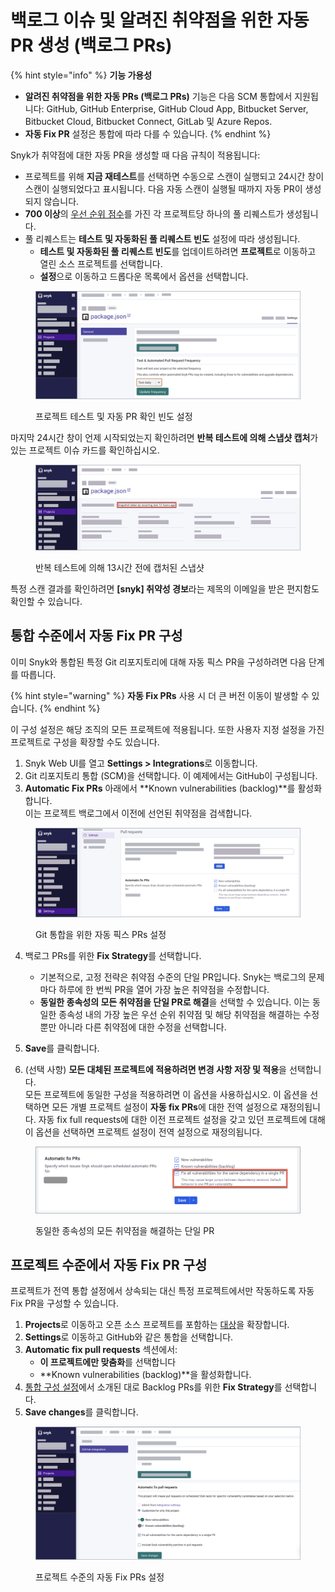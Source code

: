 # 백로그 이슈 및 알려진 취약점을 위한 자동 PR 생성 (백로그 PRs)

{% hint style="info" %}
**기능 가용성**

- **알려진 취약점을 위한 자동 PRs (백로그 PRs)** 기능은 다음 SCM 통합에서 지원됩니다: GitHub, GitHub Enterprise, GitHub Cloud App, Bitbucket Server, Bitbucket Cloud, Bitbucket Connect, GitLab 및 Azure Repos.
- **자동 Fix PR** 설정은 통합에 따라 다를 수 있습니다.
{% endhint %}

Snyk가 취약점에 대한 자동 PR을 생성할 때 다음 규칙이 적용됩니다:

- 프로젝트를 위해 **지금 재테스트**를 선택하면 수동으로 스캔이 실행되고 24시간 창이 스캔이 실행되었다고 표시됩니다. 다음 자동 스캔이 실행될 때까지 자동 PR이 생성되지 않습니다.
- **700 이상**의 [우선 순위 점수](../../../manage-risk/prioritize-issues-for-fixing/priority-score.md)를 가진 각 프로젝트당 하나의 풀 리퀘스트가 생성됩니다.
- 풀 리퀘스트는 **테스트 및 자동화된 풀 리퀘스트 빈도** 설정에 따라 생성됩니다.
  - **테스트 및 자동화된 풀 리퀘스트 빈도**를 업데이트하려면 **프로젝트**로 이동하고 열린 소스 프로젝트를 선택합니다.
  - **설정**으로 이동하고 드롭다운 목록에서 옵션을 선택합니다.

<figure><img src="../../../.gitbook/assets/Project testing and PR Checks frequency (1).png" alt="프로젝트 테스트 및 자동 PR 확인 빈도 설정"><figcaption><p>프로젝트 테스트 및 자동 PR 확인 빈도 설정</p></figcaption></figure>

마지막 24시간 창이 언제 시작되었는지 확인하려면 **반복 테스트에 의해 스냅샷 캡처**가 있는 프로젝트 이슈 카드를 확인하십시오.

<figure><img src="../../../.gitbook/assets/Test information with a focus on the latest snapshot taken.png" alt="반복 테스트에 의해 13시간 전에 캡처된 스냅샷"><figcaption><p>반복 테스트에 의해 13시간 전에 캡처된 스냅샷</p></figcaption></figure>

특정 스캔 결과를 확인하려면 **\[snyk] 취약성 경보**라는 제목의 이메일을 받은 편지함도 확인할 수 있습니다.

## 통합 수준에서 자동 Fix PR 구성

이미 Snyk와 통합된 특정 Git 리포지토리에 대해 자동 픽스 PR을 구성하려면 다음 단계를 따릅니다.

{% hint style="warning" %}
**자동 Fix PRs** 사용 시 더 큰 버전 이동이 발생할 수 있습니다.
{% endhint %}

이 구성 설정은 해당 조직의 모든 프로젝트에 적용됩니다. 또한 사용자 지정 설정을 가진 프로젝트로 구성을 확장할 수도 있습니다.

1. Snyk Web UI를 열고 **Settings > Integrations**로 이동합니다.
2. Git 리포지토리 통합 (SCM)을 선택합니다. 이 예제에서는 GitHub이 구성됩니다.
3. **Automatic Fix PRs** 아래에서 **Known vulnerabilities (backlog)**를 활성화합니다.\
   이는 프로젝트 백로그에서 이전에 선언된 취약점을 검색합니다.

<figure><img src="../../../.gitbook/assets/Automatic fix PRs settings for Git integration.png" alt="Git 통합을 위한 자동 픽스 PRs 설정."><figcaption><p>Git 통합을 위한 자동 픽스 PRs 설정</p></figcaption></figure>

4. 백로그 PRs를 위한 **Fix Strategy**를 선택합니다.

   - 기본적으로, 고정 전략은 취약점 수준의 단일 PR입니다. Snyk는 백로그의 문제마다 하루에 한 번씩 PR을 열어 가장 높은 취약점을 수정합니다.
   - **동일한 종속성의 모든 취약점을 단일 PR로 해결**을 선택할 수 있습니다. 이는 동일한 종속성 내의 가장 높은 우선 순위 취약점 및 해당 취약점을 해결하는 수정뿐만 아니라 다른 취약점에 대한 수정을 선택합니다.

5. **Save**를 클릭합니다.
6. (선택 사항) **모든 대체된 프로젝트에 적용하려면 변경 사항 저장 및 적용**을 선택합니다.\
   모든 프로젝트에 동일한 구성을 적용하려면 이 옵션을 사용하십시오. 이 옵션을 선택하면 모든 개별 프로젝트 설정이 **자동 fix PRs**에 대한 전역 설정으로 재정의됩니다. 자동 fix full requests에 대한 이전 프로젝트 설정을 갖고 있던 프로젝트에 대해 이 옵션을 선택하면 프로젝트 설정이 전역 설정으로 재정의됩니다.

<figure><img src="../../../.gitbook/assets/Fix all vulnerabilities for the same dependency in a single PR.png" alt="동일한 종속성의 모든 취약점을 해결하는 단일 PR."><figcaption><p>동일한 종속성의 모든 취약점을 해결하는 단일 PR</p></figcaption></figure>

## 프로젝트 수준에서 자동 Fix PR 구성

프로젝트가 전역 통합 설정에서 상속되는 대신 특정 프로젝트에서만 작동하도록 자동 Fix PR을 구성할 수 있습니다.

1. **Projects**로 이동하고 오픈 소스 프로젝트를 포함하는 [대상](../../../snyk-admin/snyk-projects/#target)을 확장합니다.
2. **Settings**로 이동하고 GitHub와 같은 통합을 선택합니다.
3. **Automatic fix pull requests** 섹션에서:
   - **이 프로젝트에만 맞춤화**를 선택합니다
   - **Known vulnerabilities (backlog)**을 활성화합니다.
4. [통합 구성 설정](create-automatic-prs-for-backlog-issues-and-known-vulnerabilities-backlog-prs.md#configure-automatic-fix-prs-at-the-integration-level)에서 소개된 대로 Backlog PRs를 위한 **Fix Strategy**를 선택합니다.
5. **Save changes**를 클릭합니다.

<figure><img src="../../../.gitbook/assets/Automatic fix PRs settings at the Project level.png" alt="프로젝트 수준의 자동 Fix PRs 설정."><figcaption><p>프로젝트 수준의 자동 Fix PRs 설정</p></figcaption></figure>